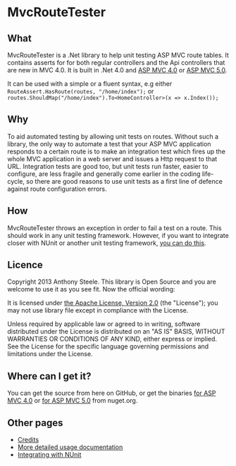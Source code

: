 # MvcRouteTester

## What

MvcRouteTester is a .Net library to help unit testing ASP MVC route tables. It contains asserts for for both regular controllers and the Api controllers that are new in MVC 4.0. It is built in .Net 4.0 and [ASP MVC 4.0](http://www.nuget.org/packages/MvcRouteTester/) or [ASP MVC 5.0](http://www.nuget.org/packages/MvcRouteTester.MVC5/).

It can be used with a simple or a fluent syntax, e.g either `RouteAssert.HasRoute(routes, "/home/index");` or `routes.ShouldMap("/home/index").To<HomeController>(x => x.Index());`

## Why

To aid automated testing by allowing unit tests on routes. Without such a library, the only way to automate a test that your ASP MVC application responds to a certain route is to make an integration test which fires up the whole MVC application in a web server and issues a Http request to that URL. Integration tests are good too, but unit tests run faster, easier to configure, are less fragile and generally come earlier in the coding life-cycle, so there are good reasons to use unit tests as a first line of defence against route configuration errors.

## How

MvcRouteTester throws an exception in order to fail a test on a route. This should work in any unit testing framework. However, if you want to integrate closer with NUnit or another unit testing framework, [you can do this](https://github.com/AnthonySteele/MvcRouteTester/wiki/Integrating-with-NUnit).

## Licence

Copyright 2013 Anthony Steele. This library is Open Source and you are welcome to use it as you see fit. Now the official wording: 

It is licensed under [the Apache License, Version 2.0](http://www.apache.org/licenses/LICENSE-2.0.html) (the "License");
you may not use library file except in compliance with the License.

Unless required by applicable law or agreed to in writing, software
distributed under the License is distributed on an "AS IS" BASIS,
WITHOUT WARRANTIES OR CONDITIONS OF ANY KIND, either express or implied.
See the License for the specific language governing permissions and
limitations under the License.

## Where can I get it?

You can get the source from here on GitHub, or get the binaries [for ASP MVC 4.0](http://www.nuget.org/packages/MvcRouteTester/) or [for ASP MVC 5.0](http://www.nuget.org/packages/MvcRouteTester.MVC5/) from nuget.org.

## Other pages

 - [Credits](https://github.com/AnthonySteele/MvcRouteTester/wiki/Credits)
 - [More detailed usage documentation](https://github.com/AnthonySteele/MvcRouteTester/wiki/Usage)
 - [Integrating with NUnit](https://github.com/AnthonySteele/MvcRouteTester/wiki/Integrating-with-NUnit)

